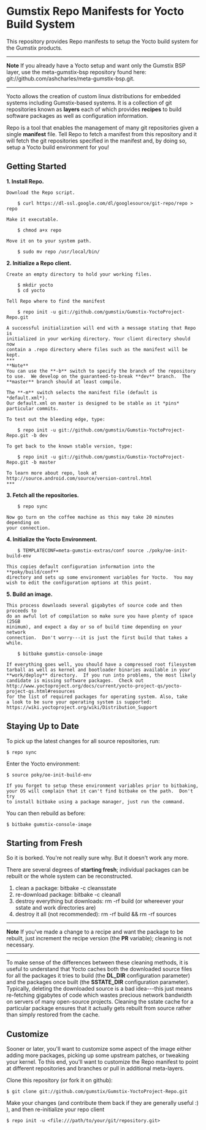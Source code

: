 Gumstix Repo Manifests for Yocto Build System
=============================================
This repository provides Repo manifests to setup the Yocto build system for
the Gumstix products.

***
**Note**
If you already have a Yocto setup and want only the Gumstix BSP layer, use
the meta-gumstix-bsp repository found here:
git://github.com/ashcharles/meta-gumstix-bsp.git.
***

Yocto allows the creation of custom linux distributions for embedded systems
including Gumstix-based systems.  It is a collection of git repositories known
as **layers** each of which provides **recipes** to build software packages as well
as configuration information.

Repo is a tool that enables the management of many git repositories given a
single **manifest** file.  Tell Repo to fetch a manifest from this repository and
it will fetch the git repositories specified in the manifest and, by doing so,
setup a Yocto build environment for you!

Getting Started
---------------
**1.  Install Repo.**

    Download the Repo script.

        $ curl https://dl-ssl.google.com/dl/googlesource/git-repo/repo > repo

    Make it executable.

        $ chmod a+x repo

    Move it on to your system path.

        $ sudo mv repo /usr/local/bin/

**2.  Initialize a Repo client.**

    Create an empty directory to hold your working files.

        $ mkdir yocto
        $ cd yocto

    Tell Repo where to find the manifest

        $ repo init -u git://github.com/gumstix/Gumstix-YoctoProject-Repo.git 

    A successful initialization will end with a message stating that Repo is
    initialized in your working directory. Your client directory should now
    contain a .repo directory where files such as the manifest will be kept.
    ***
    **Note**
    You can use the **-b** switch to specify the branch of the repository
    to use.  We develop on the guaranteed-to-break **dev** branch.  The
    **master** branch should at least compile.

    The **-m** switch selects the manifest file (default is *default.xml*).
    Our default.xml on master is designed to be stable as it *pins*
    particular commits.

    To test out the bleeding edge, type:

        $ repo init -u git://github.com/gumstix/Gumstix-YoctoProject-Repo.git -b dev
    
    To get back to the known stable version, type:

        $ repo init -u git://github.com/gumstix/Gumstix-YoctoProject-Repo.git -b master

    To learn more about repo, look at http://source.android.com/source/version-control.html 
    ***

**3.  Fetch all the repositories.**

        $ repo sync

    Now go turn on the coffee machine as this may take 20 minutes depending on
    your connection.

**4.  Initialize the Yocto Environment.**

        $ TEMPLATECONF=meta-gumstix-extras/conf source ./poky/oe-init-build-env

    This copies default configuration information into the **poky/build/conf**
    directory and sets up some environment variables for Yocto.  You may
    wish to edit the configuration options at this point.

**5.  Build an image.**

    This process downloads several gigabytes of source code and then proceeds to
    do an awful lot of compilation so make sure you have plenty of space (25GB
    minimum), and expect a day or so of build time depending on your network
    connection.  Don't worry---it is just the first build that takes a while.

        $ bitbake gumstix-console-image

    If everything goes well, you should have a compressed root filesystem
    tarball as well as kernel and bootloader binaries available in your
    **work/deploy** directory.  If you run into problems, the most likely
    candidate is missing software packages.  Check out
    http://www.yoctoproject.org/docs/current/yocto-project-qs/yocto-project-qs.html#resources
    for the list of required packages for operating system. Also, take
    a look to be sure your operating system is supported:
    https://wiki.yoctoproject.org/wiki/Distribution_Support

Staying Up to Date
------------------
To pick up the latest changes for all source repositories, run:

    $ repo sync

Enter the Yocto environment:

    $ source poky/oe-init-build-env

    If you forget to setup these environment variables prior to bitbaking,
    your OS will complain that it can't find bitbake on the path.  Don't try
    to install bitbake using a package manager, just run the command.

You can then rebuild as before:

    $ bitbake gumstix-console-image

Starting from Fresh
-------------------
So it is borked.  You're not really sure why.  But it doesn't work any more.

There are several degrees of **starting fresh**; individual packages can be
rebuilt or the whole system can be reconstructed.  

 1. clean a package: bitbake <package-name> -c cleansstate
 2. re-download package: bitbake <package-name> -c cleanall
 3. destroy everything but downloads: rm -rf build (or whereever your sstate and work directories are)
 4. destroy it all (not recommended): rm -rf build && rm -rf sources

***
**Note**
If you've made a change to a recipe and want the package to be rebuilt, just
increment the recipe version (the **PR** variable); cleaning is not necessary.
***

To make sense of the differences between these cleaning methods, it is useful
to understand that Yocto caches both the downloaded source files for all the
packages it tries to build (the **DL_DIR** configuration parameter) and the
packages once built (the **SSTATE_DIR** configuration parameter).  Typically,
deleting the downloaded source is a bad idea---this just means re-fetching
gigabytes of code which wastes precious network bandwidth on servers of
many open-source projects.  Cleaning the sstate cache for a particular package
ensures that it actually gets rebuilt from source rather than simply restored
from the cache. 

Customize
---------
Sooner or later, you'll want to customize some aspect of the image either
adding more packages, picking up some upstream patches, or tweaking your kernel.
To this end, you'll want to customize the Repo manifest to point at different
repositories and branches or pull in additional meta-layers.

Clone this repository (or fork it on github):

    $ git clone git://github.com/gumstix/Gumstix-YoctoProject-Repo.git

Make your changes (and contribute them back if they are generally useful :) ),
and then re-initialize your repo client

    $ repo init -u <file:///path/to/your/git/repository.git>

